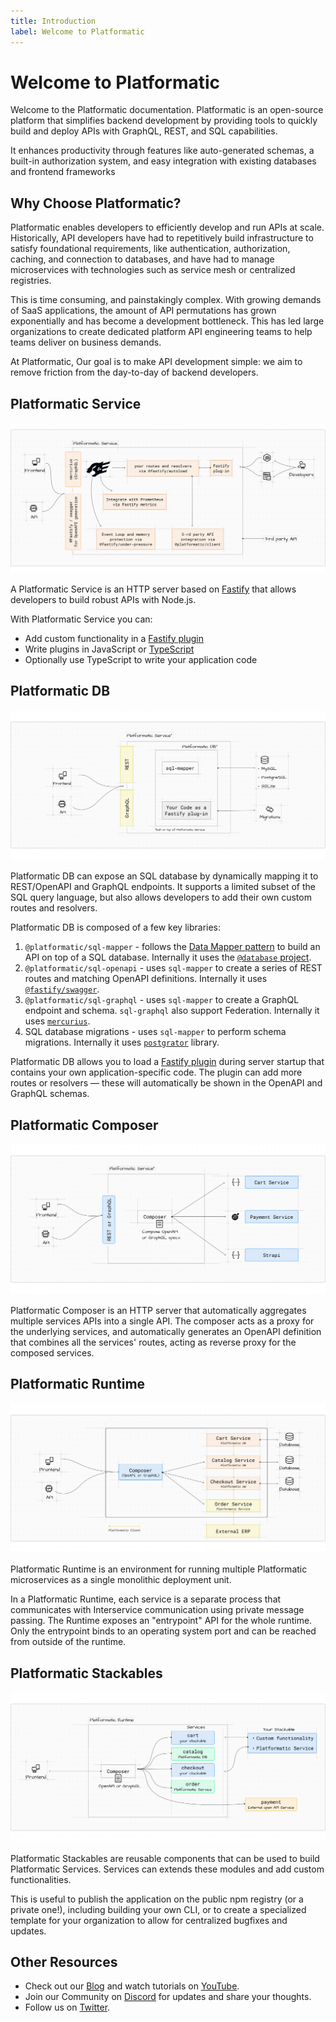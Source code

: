 ```yaml
---
title: Introduction
label: Welcome to Platformatic
---
```


# Welcome to Platformatic

Welcome to the Platformatic documentation. Platformatic is an open-source platform that simplifies backend development by providing tools to quickly build and deploy APIs with GraphQL, REST, and SQL capabilities. 

It enhances productivity through features like auto-generated schemas, a built-in authorization system, and easy integration with existing databases and frontend frameworks

## Why Choose Platformatic?

Platformatic enables developers to efficiently develop and run APIs at scale. Historically, API developers have had to repetitively build infrastructure to satisfy foundational requirements, like authentication, authorization, caching, and connection to databases, and have had to manage microservices with technologies such as service mesh or centralized registries. 

This is time consuming, and painstakingly complex. With growing demands of SaaS applications, the amount of API permutations has grown exponentially and has become a development bottleneck. This has led large organizations to create dedicated platform API engineering teams to help teams deliver on business demands.

At Platformatic, Our goal is to make API development simple: we aim to remove friction from the day-to-day of backend developers.


## Platformatic Service

![Platformatic Service](./images/Platformatic_Service_Diagram_(Light_Mode).png)

A Platformatic Service is an HTTP server based on [Fastify](https://www.fastify.io/) that allows developers to build robust APIs with Node.js.

With Platformatic Service you can:
- Add custom functionality in a [Fastify plugin](https://fastify.dev/docs/latest/Reference/Plugins)
- Write plugins in JavaScript or [TypeScript](https://www.typescriptlang.org/)
- Optionally use TypeScript to write your application code



## Platformatic DB

![Platformatic DB Architecture](./images/Platformatic_DB_Diagram_(Light_Mode).png)

Platformatic DB can expose an SQL database by dynamically mapping it to REST/OpenAPI
and GraphQL endpoints. It supports a limited subset of the SQL query language, but
also allows developers to add their own custom routes and resolvers.

Platformatic DB is composed of a few key libraries:

1. `@platformatic/sql-mapper` - follows the [Data Mapper pattern](https://en.wikipedia.org/wiki/Data_mapper_pattern) to build an API on top of a SQL database.
   Internally it uses the [`@database` project](https://www.atdatabases.org/).
2. `@platformatic/sql-openapi` - uses `sql-mapper` to create a series of REST routes and matching OpenAPI definitions.
   Internally it uses [`@fastify/swagger`](https://github.com/fastify/fastify-swagger).
3. `@platformatic/sql-graphql` - uses `sql-mapper` to create a GraphQL endpoint and schema. `sql-graphql` also support Federation.
   Internally it uses [`mercurius`](https://github.com/mercurius-js/mercurius).
4. SQL database migrations - uses `sql-mapper` to perform schema migrations. Internally it uses [`postgrator`](https://www.npmjs.com/package/postgrator) library.

Platformatic DB allows you to load a [Fastify plugin](https://www.fastify.io/docs/latest/Reference/Plugins/) during server startup that contains your own application-specific code.
The plugin can add more routes or resolvers — these will automatically be shown in the OpenAPI and GraphQL schemas.


## Platformatic Composer

![Platformatic Composer Architecture](./images/Platformatic_Composer_Diagram_(Light_Mode).png)

Platformatic Composer is an HTTP server that automatically aggregates multiple services APIs into a single API. 
The composer acts as a proxy for the underlying services, and automatically generates an OpenAPI definition that combines all the services' routes, acting as reverse proxy for the composed services. 

## Platformatic Runtime 

![Platformatic Runtime Architecture](./images/Platformatic_Runtime_Diagram_(Light_Mode).png)

Platformatic Runtime is an environment for running multiple Platformatic microservices as a single monolithic deployment unit.

In a Platformatic Runtime, each service is a separate process that communicates with Interservice communication using private message passing.
The Runtime exposes an "entrypoint" API for the whole runtime. Only the entrypoint binds to an operating system port and can be reached from outside of the runtime.

## Platformatic Stackables 

![Platformatic Stackables Architecture](./images/Platformatic_Stackables_Diagram_(Light_Mode).png)

Platformatic Stackables are reusable components that can be used to build Platformatic Services. Services can extends these modules and add custom functionalities.

This is useful to publish the application on the public npm registry (or a private one!), including building your own CLI, or to create a specialized template for your organization to allow for centralized bugfixes and updates.

## Other Resources 

- Check out our [Blog](https://blog.platformatic.dev/) and watch tutorials on [YouTube](https://www.youtube.com/channel/UCLuqTMhiF1BHGPTLYO4M3Gw).
- Join our Community on [Discord](https://discord.gg/platformatic) for updates and share your thoughts.
- Follow us on [Twitter](https://twitter.com/platformatic).


